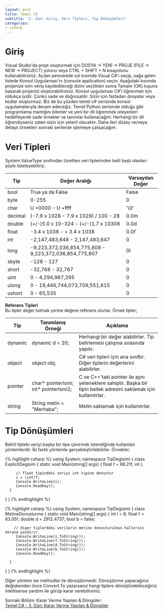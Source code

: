 ```yaml
---
layout: post
title: Temel C#
subtitle: "2. Gün: Giriş, Veri Tipleri, Tip Dönüşümleri"
categories:
- csharp
---
```


# **Giriş**  
Visual Studio'da proje oluşturmak için DOSYA -> YENİ -> PROJE (FILE -> NEW -> PROJECT) yolunu veya CTRL + SHIFT + N kısayolunu kullanabilirsiniz. Açılan pencerede sol kısımda Visual C#'ı seçip, sağa gelen listede Konsol Uygulaması'nı (console application) seçin. Aşağıdaki kısımda projenize isim verip kaydedileceği dizini seçtikten sonra Tamam (OK) tuşuna basarak projenizi oluşturabilirsiniz. Konsol uygulaması C#'i öğrenmek için oldukça iyidir. Çünkü sade ve doğrusaldır. Sizin için fazladan dosyalar veya kodlar oluşturmaz. Biz de bu yüzden temel c# serisinde konsol uygulamalarıyla devam edeceğiz. Temel Python serisinde olduğu gibi programlama mantığını bilenler ve yeni bir dil öğrenmek isteyenleri hedefleyerek sade örnekler ve tanımlar kullanacağım. Herhangi bir dil öğrendiyseniz zaten sizin için yeterli olacaktır. Daha ileri düzey ve/veya detaylı örnekleri sonraki serilerde işlemeye çalışacağım.  

# **Veri Tipleri**  
System.ValueType sınıfından türetilen veri tiplerinden belli başlı olanları şöyle listeleyebiliriz;  


| Tip     	| Değer Aralığı                                          	| Varsayılan Değer 	|
|---------	|--------------------------------------------------------	|------------------	|
| bool    	| True ya da False                                       	| False            	|
| byte    	| 0-255                                                  	| 0                	|
| char    	| U +0000 - U +ffff                                      	| '\0'             	|
| decimal 	| (-7.9 x 1028 - 7.9 x 1028) / 100 - 28                  	| 0.0m             	|
| double  	| (+/-)5.0 x 10-324 - (+/-)1.7 x 10308                   	| 0.0d             	|
| float   	| -3.4 x 1038 - + 3.4 x 1038                             	| 0.0f             	|
| int     	| -2,147,483,648 - 2,147,483,647                         	| 0                	|
| long    	| -9,223,372,036,854,775,808 - 9,223,372,036,854,775,807 	| 0l               	|
| sbyte   	| -128 - 127                                             	| 0                	|
| short   	| -32,768 - 32,767                                       	| 0                	|
| uint    	| 0 - 4,294,967,295                                      	| 0                	|
| ulong   	| 0 - 18,446,744,073,709,551,615                         	| 0                	|
| ushort  	| 0 - 65,535                                             	| 0                	|

**Referans Tipleri**  
Bu tipler değer tutmak yerine değere referans olurlar. Örnek tipler;  

| Tip     	| Tanımlanış Örneği                       	| Açıklama                                                                                                          	|
|---------	|-----------------------------------------	|-------------------------------------------------------------------------------------------------------------------	|
| dynamic 	| dynamic d = 20;                         	| Herhangi bir değer alabilirler. Tip belirlemesi çalışma sırasında yapılır.                                        	|
| object  	| object obj;                             	| C# veri tipleri için ana sınıftır. Diğer tiplerin değerlerini alabilirler.                                        	|
| pointer 	| char* pointerIsmi;   int* pointerIsmi2; 	| C ve C++'taki pointer ile aynı yeteneklere sahiptir. Başka bir tipin bellek adresini saklamak için kullanılırlar. 	|
| string  	| String metin = "Merhaba";               	| Metin saklamak için kullanılırlar.                                                                                	|

# **Tip Dönüşümleri**  
Belirli tipteki veriyi başka bir tipe çevirmek istendiğinde kullanılan yöntemlerdir. İki farklı yöntemle gerçekleştirilebilirler. Örnekler;  

{% highlight csharp %}
using System;
namespace TipDegisimi
{
   class ExplicitDegisim
   {
      static void Main(string[] args)
      {
         float f = 86.21f;
         int i;

         // float tipindeki veriyi int tipine donustur
         i = (int)f;
         Console.WriteLine(i);
         Console.ReadKey();
      }
   }
}
{% endhighlight %}    

{% highlight csharp %}
using System;
namespace TipDegisimi
{
   class MetineDonusturme
   {
      static void Main(string[] args)
      {
         int i = 8;
         float f = 83.05f;
         double d = 2912.4737;
         bool b = false;

        // diger tiplerdeki verilerin metine donusturulmus hallerini ekrana yazdirir.
         Console.WriteLine(i.ToString());
         Console.WriteLine(f.ToString());
         Console.WriteLine(d.ToString());
         Console.WriteLine(b.ToString());
         Console.ReadKey();

      }
   }
}
{% endhighlight %}  

Diğer yöntem ise methodlar ile dönüştürmedir. Dönüştürme yapacağınız değiskenden önce Convert.To yazarsanız hangi tiplere dönüştürebileceğiniz intellisense yardımı ile görüp karar verebilirsiniz.  

Sonraki Bölüm: Karar Verme Yapıları & Döngüler:  
[Temel C# - 3. Gün: Karar Verme Yapıları & Döngüler][1]  

[1]: /csharp/2015/10/19/temel-csharp-ucuncu-gun-karar-verme-yapilari-donguler.html
